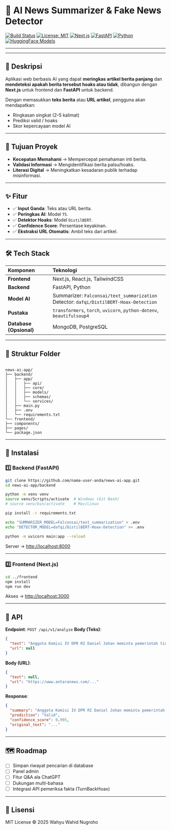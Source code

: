 # 📰 AI News Summarizer & Fake News Detector

[![Build Status](https://img.shields.io/badge/build-passing-brightgreen)](https://github.com/nama-user-anda/news-ai-app/actions)
[![License: MIT](https://img.shields.io/badge/License-MIT-yellow.svg)](LICENSE)
[![Next.js](https://img.shields.io/badge/Frontend-Next.js-blue)](https://nextjs.org/)
[![FastAPI](https://img.shields.io/badge/Backend-FastAPI-green)](https://fastapi.tiangolo.com/)
[![Python](https://img.shields.io/badge/Python-3.9+-blue)](https://www.python.org/)
[![HuggingFace Models](https://img.shields.io/badge/Models-HuggingFace-orange)](https://huggingface.co/)

---

<!-- ![UI Screenshot](docs/screenshot.png)   -->

---

## 📌 Deskripsi
Aplikasi web berbasis AI yang dapat **meringkas artikel berita panjang** dan **mendeteksi apakah berita tersebut hoaks atau tidak**, dibangun dengan **Next.js** untuk frontend dan **FastAPI** untuk backend.

Dengan memasukkan **teks berita** atau **URL artikel**, pengguna akan mendapatkan:
- Ringkasan singkat (2–5 kalimat)
- Prediksi valid / hoaks
- Skor kepercayaan model AI

---

## 🎯 Tujuan Proyek
- **Kecepatan Memahami** → Mempercepat pemahaman inti berita.
- **Validasi Informasi** → Mengidentifikasi berita palsu/hoaks.
- **Literasi Digital** → Meningkatkan kesadaran publik terhadap misinformasi.

---

## ✨ Fitur
- ✅ **Input Ganda**: Teks atau URL berita.
- ✅ **Peringkas AI**: Model `T5`.
- ✅ **Detektor Hoaks**: Model `DistilBERT`.
- ✅ **Confidence Score**: Persentase keyakinan.
- ✅ **Ekstraksi URL Otomatis**: Ambil teks dari artikel.

---

## 🛠 Tech Stack
| Komponen              | Teknologi                                                                                                        |
| :-------------------- | :------------------------------------------------------------------------------------------------------------------- |
| **Frontend** | Next.js, React.js, TailwindCSS                                                                                     |
| **Backend** | FastAPI, Python                                                                                                    |
| **Model AI** | Summarizer: `Falconsai/text_summarization`<br>Detector: `dafqi/DistilBERT-Hoax-Detection`                |
| **Pustaka** | `transformers`, `torch`, `uvicorn`, `python-dotenv`, `beautifulsoup4`                                                |
| **Database (Opsional)** | MongoDB, PostgreSQL                                                                                                |
---

## 📂 Struktur Folder
```

news-ai-app/
├── backend/
│   ├── app/
│   │   ├── api/
│   │   ├── core/
│   │   ├── models/
│   │   ├── schemas/
│   │   └── services/
│   ├── main.py
│   ├── .env
│   └── requirements.txt
└── frontend/
├── components/
├── pages/
└── package.json

````

---

## 🚀 Instalasi

### 1️⃣ Backend (FastAPI)
```bash
git clone https://github.com/nama-user-anda/news-ai-app.git
cd news-ai-app/backend

python -m venv venv
source venv/Scripts/activate  # Windows (Git Bash)
# source venv/bin/activate    # Mac/Linux

pip install -r requirements.txt

echo "SUMMARIZER_MODEL=Falconsai/text_summarization" > .env
echo "DETECTOR_MODEL=dafqi/DistilBERT-Hoax-Detection" >> .env

python -m uvicorn main:app --reload
````

Server → [http://localhost:8000](http://localhost:8000)

---

### 2️⃣ Frontend (Next.js)

```bash
cd ../frontend
npm install
npm run dev
```

Akses → [http://localhost:3000](http://localhost:3000)

---

## 📡 API

**Endpoint**: `POST /api/v1/analyze`
**Body (Teks)**:

```json
{
  "text": "Anggota Komisi IV DPR RI Daniel Johan meminta pemerintah tidak melanjutkan rencana impor beras...",
  "url": null
}
```

**Body (URL)**:

```json
{
  "text": null,
  "url": "https://www.antaranews.com/..."
}
```

**Response**:

```json
{
  "summary": "Anggota Komisi IV DPR RI Daniel Johan meminta pemerintah untuk tidak melanjutkan rencana impor...",
  "prediction": "Valid",
  "confidence_score": 0.995,
  "original_text": "..."
}
```

---

## 🗺 Roadmap

* [ ] Simpan riwayat pencarian di database
* [ ] Panel admin
* [ ] Fitur Q\&A ala ChatGPT
* [ ] Dukungan multi-bahasa
* [ ] Integrasi API pemeriksa fakta (TurnBackHoax)

---

## 📜 Lisensi

MIT License © 2025 Wahyu Wahid Nugroho


